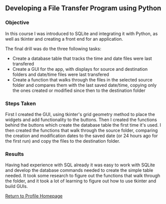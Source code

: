 ## Developing a File Transfer Program using Python

### Objective

In this course I was introduced to SQLite and integrating it with Python, as well as tkinter and creating a front end for an application.

The final drill was do the three following tasks:

* Create a database table that tracks the time and date files were last transfered
* Create a GUI for the app, with displays for source and destination folders and date/time files were last transfered
* Create a function that walks through the files in the selected source folder and compares them with the last saved date/time, copying only the ones created or modified since then to the destination folder

### Steps Taken

First I created the GUI, using tkinter's grid geometry method to place the widgets and add functionality to the buttons. Then I created the functions behind the buttons which create the database table the first time it's used. I then created the functions that walk through the source folder, comparing the creation and modification dates to the saved date (or 24 hours ago for the first run) and copy the files to the destination folder.

### Results

Having had experience with SQL already it was easy to work with SQLite and develop the database commands needed to create the simple table needed. It took some research to figure out the functions that walk through the folder, and it took a lot of learning to figure out how to use tkinter and build GUIs.

[Return to Profile Homepage](https://github.com/HenryTech/Portfolio)
